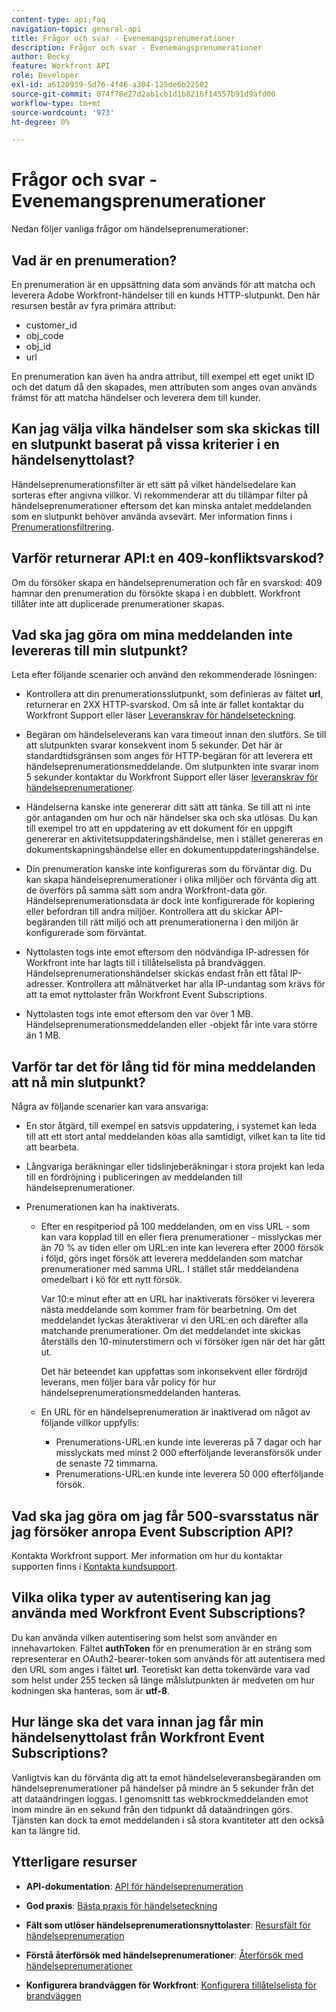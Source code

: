 ```yaml
---
content-type: api;faq
navigation-topic: general-api
title: Frågor och svar - Evenemangsprenumerationer
description: Frågor och svar - Evenemangsprenumerationer
author: Becky
feature: Workfront API
role: Developer
exl-id: a6120939-5d76-4f46-a304-125de6b22502
source-git-commit: 074f78e27d2ab1cb1d1b8216f14557b91d9afd00
workflow-type: tm+mt
source-wordcount: '973'
ht-degree: 0%

---
```


# Frågor och svar - Evenemangsprenumerationer

<!--
{{highlighted-preview}}
-->

Nedan följer vanliga frågor om händelseprenumerationer:

## Vad är en prenumeration?

En prenumeration är en uppsättning data som används för att matcha och leverera Adobe Workfront-händelser till en kunds HTTP-slutpunkt. Den här resursen består av fyra primära attribut:

* customer_id
* obj_code
* obj_id
* url

En prenumeration kan även ha andra attribut, till exempel ett eget unikt ID och det datum då den skapades, men attributen som anges ovan används främst för att matcha händelser och leverera dem till kunder.

## Kan jag välja vilka händelser som ska skickas till en slutpunkt baserat på vissa kriterier i en händelsenyttolast?

Händelseprenumerationsfilter är ett sätt på vilket händelsedelare kan sorteras efter angivna villkor. Vi rekommenderar att du tillämpar filter på händelseprenumerationer eftersom det kan minska antalet meddelanden som en slutpunkt behöver använda avsevärt. Mer information finns i [Prenumerationsfiltrering](../../wf-api/general/event-subs-api.md#event).

## Varför returnerar API:t en 409-konfliktsvarskod?

Om du försöker skapa en händelseprenumeration och får en svarskod: 409 hamnar den prenumeration du försökte skapa i en dubblett. Workfront tillåter inte att duplicerade prenumerationer skapas.

## Vad ska jag göra om mina meddelanden inte levereras till min slutpunkt?

Leta efter följande scenarier och använd den rekommenderade lösningen:

* Kontrollera att din prenumerationsslutpunkt, som definieras av fältet **url**, returnerar en 2XX HTTP-svarskod. Om så inte är fallet kontaktar du Workfront Support eller läser [Leveranskrav för händelseteckning](../../wf-api/general/setup-event-sub-endpoint.md).

* Begäran om händelseleverans kan vara timeout innan den slutförs. Se till att slutpunkten svarar konsekvent inom 5 sekunder. Det här är standardtidsgränsen som anges för HTTP-begäran för att leverera ett händelseprenumerationsmeddelande. Om slutpunkten inte svarar inom 5 sekunder kontaktar du Workfront Support eller läser [leveranskrav för händelseprenumerationer](../../wf-api/general/setup-event-sub-endpoint.md).
* Händelserna kanske inte genererar ditt sätt att tänka. Se till att ni inte gör antaganden om hur och när händelser ska och ska utlösas. Du kan till exempel tro att en uppdatering av ett dokument för en uppgift genererar en aktivitetsuppdateringshändelse, men i stället genereras en dokumentskapningshändelse eller en dokumentuppdateringshändelse.
* Din prenumeration kanske inte konfigureras som du förväntar dig. Du kan skapa händelseprenumerationer i olika miljöer och förvänta dig att de överförs på samma sätt som andra Workfront-data gör. Händelseprenumerationsdata är dock inte konfigurerade för kopiering eller befordran till andra miljöer. Kontrollera att du skickar API-begäranden till rätt miljö och att prenumerationerna i den miljön är konfigurerade som förväntat.
* Nyttolasten togs inte emot eftersom den nödvändiga IP-adressen för Workfront inte har lagts till i tillåtelselista på brandväggen. Händelseprenumerationshändelser skickas endast från ett fåtal IP-adresser. Kontrollera att målnätverket har alla IP-undantag som krävs för att ta emot nyttolaster från Workfront Event Subscriptions.
* Nyttolasten togs inte emot eftersom den var över 1 MB. Händelseprenumerationsmeddelanden eller -objekt får inte vara större än 1 MB.

## Varför tar det för lång tid för mina meddelanden att nå min slutpunkt?

Några av följande scenarier kan vara ansvariga:

* En stor åtgärd, till exempel en satsvis uppdatering, i systemet kan leda till att ett stort antal meddelanden köas alla samtidigt, vilket kan ta lite tid att bearbeta.
* Långvariga beräkningar eller tidslinjeberäkningar i stora projekt kan leda till en fördröjning i publiceringen av meddelanden till händelseprenumerationer.
* Prenumerationen kan ha inaktiverats.

   * Efter en respitperiod på 100 meddelanden, om en viss URL - som kan vara kopplad till en eller flera prenumerationer - misslyckas mer än 70 % av tiden eller om URL:en inte kan leverera efter 2000 försök i följd, görs inget försök att leverera meddelanden som matchar prenumerationer med samma URL. I stället står meddelandena omedelbart i kö för ett nytt försök.

     Var 10:e minut efter att en URL har inaktiverats försöker vi leverera nästa meddelande som kommer fram för bearbetning. Om det meddelandet lyckas återaktiverar vi den URL:en och därefter alla matchande prenumerationer. Om det meddelandet inte skickas återställs den 10-minuterstimern och vi försöker igen när det har gått ut.

     Det här beteendet kan uppfattas som inkonsekvent eller fördröjd leverans, men följer bara vår policy för hur händelseprenumerationsmeddelanden hanteras.

   * En URL för en händelseprenumeration är inaktiverad om något av följande villkor uppfylls:

      * Prenumerations-URL:en kunde inte levereras på 7 dagar och har misslyckats med minst 2 000 efterföljande leveransförsök under de senaste 72 timmarna.
      * Prenumerations-URL:en kunde inte leverera 50 000 efterföljande försök.

## Vad ska jag göra om jag får 500-svarsstatus när jag försöker anropa Event Subscription API?

Kontakta Workfront support. Mer information om hur du kontaktar supporten finns i [Kontakta kundsupport](../../workfront-basics/tips-tricks-and-troubleshooting/contact-customer-support.md).

## Vilka olika typer av autentisering kan jag använda med Workfront Event Subscriptions?

Du kan använda vilken autentisering som helst som använder en innehavartoken. Fältet **authToken** för en prenumeration är en sträng som representerar en OAuth2-bearer-token som används för att autentisera med den URL som anges i fältet **url**. Teoretiskt kan detta tokenvärde vara vad som helst under 255 tecken så länge målslutpunkten är medveten om hur kodningen ska hanteras, som är **utf-8**.

## Hur länge ska det vara innan jag får min händelsenyttolast från Workfront Event Subscriptions?

Vanligtvis kan du förvänta dig att ta emot händelseleveransbegäranden om händelseprenumerationer på händelser på mindre än 5 sekunder från det att dataändringen loggas. I genomsnitt tas webkrockmeddelanden emot inom mindre än en sekund från den tidpunkt då dataändringen görs. Tjänsten kan dock ta emot meddelanden i så stora kvantiteter att den också kan ta längre tid.

## Ytterligare resurser

* **API-dokumentation**: [API för händelseprenumeration](../../wf-api/general/event-subs-api.md)

* **God praxis**: [Bästa praxis för händelseteckning](../../wf-api/general/event-sub-best-practice.md)

* **Fält som utlöser händelseprenumerationsnyttolaster**: [Resursfält för händelseprenumeration](../../wf-api/api/event-sub-resource-fields.md)

* **Förstå återförsök med händelseprenumerationer**: [Återförsök med händelseprenumerationer](../../wf-api/api/event-sub-retries.md)

* **Konfigurera brandväggen för Workfront**: [Konfigurera tillåtelselista för brandväggen](../../administration-and-setup/get-started-wf-administration/configure-your-firewall.md)
